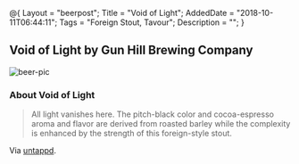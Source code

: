 @{
    Layout = "beerpost";
    Title = "Void of Light";
    AddedDate = "2018-10-11T06:44:11";
    Tags = "Foreign Stout, Tavour";
    Description = "";
}

## Void of Light by Gun Hill Brewing Company

![beer-pic]

### About Void of Light

> All light vanishes here. The pitch-black color and cocoa-espresso aroma and flavor are derived from roasted barley while the complexity is enhanced by the strength of this foreign-style stout.

Via [untappd][untappd-url].

[untappd-url]: <https://untappd.com/b/gun-hill-brewing-company-void-of-light/712522>
[beer-pic]: https://jasonpowley.com/assets/img/2018-10-11-void-of-light.jpeg "Void of Light by Gun Hill Brewing Company"